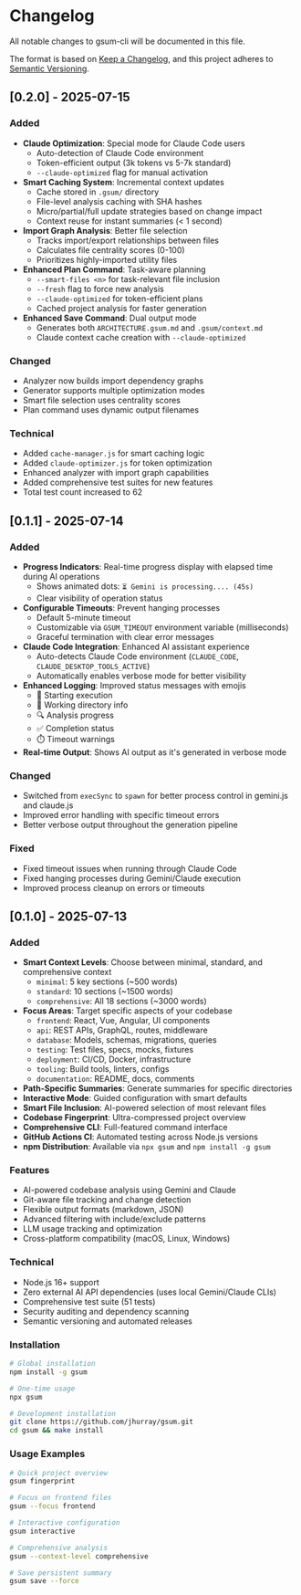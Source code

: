 # Changelog

All notable changes to gsum-cli will be documented in this file.

The format is based on [Keep a Changelog](https://keepachangelog.com/en/1.0.0/),
and this project adheres to [Semantic Versioning](https://semver.org/spec/v2.0.0.html).

## [0.2.0] - 2025-07-15

### Added
- **Claude Optimization**: Special mode for Claude Code users
  - Auto-detection of Claude Code environment
  - Token-efficient output (3k tokens vs 5-7k standard)
  - `--claude-optimized` flag for manual activation
- **Smart Caching System**: Incremental context updates
  - Cache stored in `.gsum/` directory
  - File-level analysis caching with SHA hashes
  - Micro/partial/full update strategies based on change impact
  - Context reuse for instant summaries (< 1 second)
- **Import Graph Analysis**: Better file selection
  - Tracks import/export relationships between files
  - Calculates file centrality scores (0-100)
  - Prioritizes highly-imported utility files
- **Enhanced Plan Command**: Task-aware planning
  - `--smart-files <n>` for task-relevant file inclusion
  - `--fresh` flag to force new analysis
  - `--claude-optimized` for token-efficient plans
  - Cached project analysis for faster generation
- **Enhanced Save Command**: Dual output mode
  - Generates both `ARCHITECTURE.gsum.md` and `.gsum/context.md`
  - Claude context cache creation with `--claude-optimized`

### Changed
- Analyzer now builds import dependency graphs
- Generator supports multiple optimization modes
- Smart file selection uses centrality scores
- Plan command uses dynamic output filenames

### Technical
- Added `cache-manager.js` for smart caching logic
- Added `claude-optimizer.js` for token optimization
- Enhanced analyzer with import graph capabilities
- Added comprehensive test suites for new features
- Total test count increased to 62

## [0.1.1] - 2025-07-14

### Added
- **Progress Indicators**: Real-time progress display with elapsed time during AI operations
  - Shows animated dots: `⏳ Gemini is processing.... (45s)`
  - Clear visibility of operation status
- **Configurable Timeouts**: Prevent hanging processes
  - Default 5-minute timeout
  - Customizable via `GSUM_TIMEOUT` environment variable (milliseconds)
  - Graceful termination with clear error messages
- **Claude Code Integration**: Enhanced AI assistant experience
  - Auto-detects Claude Code environment (`CLAUDE_CODE`, `CLAUDE_DESKTOP_TOOLS_ACTIVE`)
  - Automatically enables verbose mode for better visibility
- **Enhanced Logging**: Improved status messages with emojis
  - 🚀 Starting execution
  - 📍 Working directory info
  - 🔍 Analysis progress
  - ✅ Completion status
  - ⏱️ Timeout warnings
- **Real-time Output**: Shows AI output as it's generated in verbose mode

### Changed
- Switched from `execSync` to `spawn` for better process control in gemini.js and claude.js
- Improved error handling with specific timeout errors
- Better verbose output throughout the generation pipeline

### Fixed
- Fixed timeout issues when running through Claude Code
- Fixed hanging processes during Gemini/Claude execution
- Improved process cleanup on errors or timeouts

## [0.1.0] - 2025-07-13

### Added
- **Smart Context Levels**: Choose between minimal, standard, and comprehensive context
  - `minimal`: 5 key sections (~500 words)
  - `standard`: 10 sections (~1500 words) 
  - `comprehensive`: All 18 sections (~3000 words)
- **Focus Areas**: Target specific aspects of your codebase
  - `frontend`: React, Vue, Angular, UI components
  - `api`: REST APIs, GraphQL, routes, middleware
  - `database`: Models, schemas, migrations, queries
  - `testing`: Test files, specs, mocks, fixtures
  - `deployment`: CI/CD, Docker, infrastructure
  - `tooling`: Build tools, linters, configs
  - `documentation`: README, docs, comments
- **Path-Specific Summaries**: Generate summaries for specific directories
- **Interactive Mode**: Guided configuration with smart defaults
- **Smart File Inclusion**: AI-powered selection of most relevant files
- **Codebase Fingerprint**: Ultra-compressed project overview
- **Comprehensive CLI**: Full-featured command interface
- **GitHub Actions CI**: Automated testing across Node.js versions
- **npm Distribution**: Available via `npx gsum` and `npm install -g gsum`

### Features
- AI-powered codebase analysis using Gemini and Claude
- Git-aware file tracking and change detection
- Flexible output formats (markdown, JSON)
- Advanced filtering with include/exclude patterns
- LLM usage tracking and optimization
- Cross-platform compatibility (macOS, Linux, Windows)

### Technical
- Node.js 16+ support
- Zero external AI API dependencies (uses local Gemini/Claude CLIs)
- Comprehensive test suite (51 tests)
- Security auditing and dependency scanning
- Semantic versioning and automated releases

### Installation
```bash
# Global installation
npm install -g gsum

# One-time usage
npx gsum

# Development installation
git clone https://github.com/jhurray/gsum.git
cd gsum && make install
```

### Usage Examples
```bash
# Quick project overview
gsum fingerprint

# Focus on frontend files
gsum --focus frontend

# Interactive configuration
gsum interactive

# Comprehensive analysis
gsum --context-level comprehensive

# Save persistent summary
gsum save --force
```